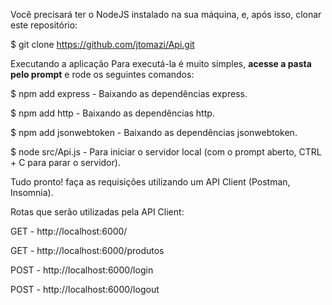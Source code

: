 Você precisará ter o NodeJS instalado na sua máquina, e, após isso, clonar este repositório:

$ git clone https://github.com/jtomazi/Api.git

Executando a aplicação
Para executá-la é muito simples, **acesse a pasta pelo prompt** e rode os seguintes comandos:

$ npm add express - Baixando as dependências express.

$ npm add http - Baixando as dependências http.

$ npm add jsonwebtoken - Baixando as dependências jsonwebtoken.

$ node src/Api.js - Para iniciar o servidor local (com o prompt aberto, CTRL + C para parar o servidor).

Tudo pronto! faça as requisições utilizando um API Client (Postman, Insomnia).

Rotas que serão utilizadas pela API Client:

GET - http://localhost:6000/

GET - http://localhost:6000/produtos

POST - http://localhost:6000/login

POST - http://localhost:6000/logout
